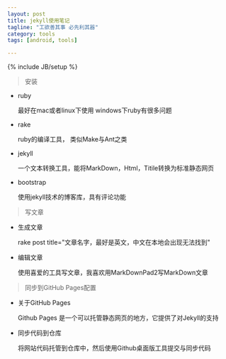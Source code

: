 ```yaml
---
layout: post
title: jekyll使用笔记
tagline: "工欲善其事 必先利其器"
category: tools
tags: [android, tools]

---
```

{% include JB/setup %}

> 安装

* ruby

  最好在mac或者linux下使用 windows下ruby有很多问题

* rake

  ruby的编译工具， 类似Make与Ant之类

* jekyll

  一个文本转换工具，能将MarkDown，Html，Titile转换为标准静态网页

* bootstrap

  使用jekyll技术的博客库，具有评论功能

<!-- excerpt -->

> 写文章

* 生成文章

  rake post title="文章名字，最好是英文，中文在本地会出现无法找到"

* 编辑文章

  使用喜爱的工具写文章，我喜欢用MarkDownPad2写MarkDown文章

> 同步到GitHub Pages配置

* 关于GitHub Pages

  Github Pages 是一个可以托管静态网页的地方，它提供了对Jekyll的支持

* 同步代码到仓库

  将网站代码托管到仓库中，然后使用Github桌面版工具提交与同步代码
